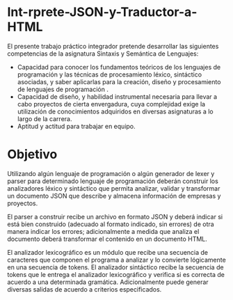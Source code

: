# Int-rprete-JSON-y-Traductor-a-HTML

El presente trabajo práctico integrador pretende desarrollar las siguientes competencias de la asignatura Sintaxis y Semántica de Lenguajes:
* Capacidad para conocer los fundamentos teóricos de los lenguajes de programación y las técnicas de procesamiento léxico, sintáctico asociadas, y saber aplicarlas para la creación, diseño y procesamiento de lenguajes de programación .
* Capacidad de diseño, y habilidad instrumental necesaria para llevar a cabo proyectos de cierta envergadura, cuya complejidad exige la utilización de conocimientos adquiridos en diversas asignaturas a lo largo de la carrera.
* Aptitud y actitud para trabajar en equipo.

# Objetivo

Utilizando algún lenguaje de programación o algún generador de lexer y parser para determinado lenguaje de programación deberán construir los analizadores léxico y sintáctico que permita analizar, validar y transformar un documento JSON que describe y almacena información de empresas y proyectos.

El parser a construir recibe un archivo en formato JSON y deberá indicar si está bien construido (adecuado al formato indicado, sin errores) de otra manera indicar los errores; adicionalmente a medida que analiza el documento deberá transformar el contenido en un documento HTML.

El analizador lexicográfico es un módulo que recibe una secuencia de caracteres que componen el programa a analizar y lo convierte lógicamente en una secuencia de tokens. El analizador sintáctico recibe la secuencia de tokens que le entrega el analizador lexicográfico y verifica si es correcta de acuerdo a una determinada gramática. Adicionalmente puede generar diversas salidas de acuerdo a criterios especificados.



